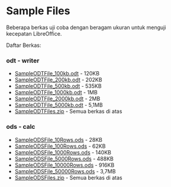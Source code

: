 # Sample Files

Beberapa berkas uji coba dengan beragam ukuran untuk menguji kecepatan LibreOffice. 

Daftar Berkas:

### odt - writer
- [SampleODTFile_100kb.odt](odt%20-%20writer/SampleODTFile_100kb.odt) - 120KB
- [SampleODTFile_200kb.odt](odt%20-%20writer/SampleODTFile_200kb.odt) - 202KB
- [SampleODTFile_500kb.odt](odt%20-%20writer/SampleODTFile_500kb.odt) - 535KB
- [SampleODTFile_1000kb.odt](odt%20-%20writer/SampleODTFile_1000kb.odt) - 1MB
- [SampleODTFile_2000kb.odt](odt%20-%20writer/SampleODTFile_2000kb.odt) - 2MB
- [SampleODTFile_5000kb.odt](odt%20-%20writer/SampleODTFile_5000kb.odt) - 5,1MB
- [SampleODTFiles.zip](odt%20-%20writer/SampleODTFiles.zip) - Semua berkas di atas


### ods - calc
- [SampleODSFile_10Rows.ods](ods%20-%20calc/SampleODSFile_10Rows.ods) - 28KB
- [SampleODSFile_100Rows.ods](ods%20-%20calc/SampleODSFile_100Rows.ods) - 62KB
- [SampleODSFile_1000Rows.ods](ods%20-%20calc/SampleODSFile_1000Rows.ods) - 140KB
- [SampleODSFile_5000Rows.ods](ods%20-%20calc/SampleODSFile_5000Rows.ods) - 488KB
- [SampleODSFile_10000Rows.ods](ods%20-%20calc/SampleODSFile_10000Rows.ods) - 916KB
- [SampleODSFile_50000Rows.ods](ods%20-%20calc/SampleODSFile_50000Rows.ods) - 3,7MB
- [SampleODSFiles.zip](ods%20-%20calc/SampleODSFiles.zip) - Semua berkas di atas
